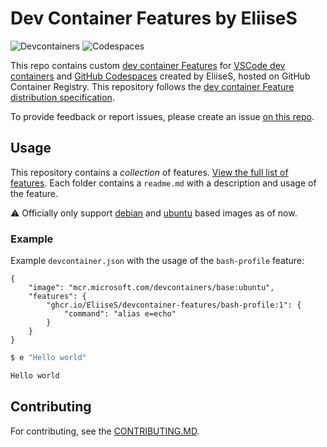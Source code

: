 # Dev Container Features by EliiseS

![Devcontainers](https://img.shields.io/static/v1?style=for-the-badge&message=Devcontainers&color=2496ED&logo=Docker&logoColor=FFFFFF&label=)
![Codespaces](https://img.shields.io/static/v1?style=for-the-badge&message=Codespaces&color=181717&logo=GitHub&logoColor=FFFFFF&label=)

This repo contains custom [dev container Features](https://containers.dev/implementors/features/) for [VSCode dev containers](https://code.visualstudio.com/docs/devcontainers/containers) and
[GitHub Codespaces](https://github.com/features/codespaces) created by EliiseS, hosted on GitHub Container Registry. This repository follows the [dev container Feature distribution specification](https://containers.dev/implementors/features-distribution/).

To provide feedback or report issues, please create an issue [on this repo](https://github.com/EliiseS/devcontainer-features/issues).

## Usage

This repository contains a _collection_ of features. [View the full list of features](src/). Each folder contains a `readme.md` with a description and usage of the feature.


⚠️ Officially only  support [debian](https://hub.docker.com/_/debian) and [ubuntu](https://hub.docker.com/_/ubuntu) based images as of now.

### Example

Example `devcontainer.json` with the usage of the `bash-profile` feature:

```jsonc
{
    "image": "mcr.microsoft.com/devcontainers/base:ubuntu",
    "features": {
        "ghcr.io/EliiseS/devcontainer-features/bash-profile:1": {
            "command": "alias e=echo"
        }
    }
}
```

```bash
$ e "Hello world"

Hello world
```

## Contributing

For contributing, see the [CONTRIBUTING.MD](CONTRIBUTING.MD).
